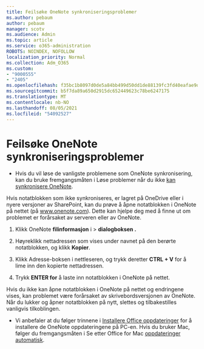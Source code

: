 ```yaml
---
title: Feilsøke OneNote synkroniseringsproblemer
ms.author: pebaum
author: pebaum
manager: scotv
ms.audience: Admin
ms.topic: article
ms.service: o365-administration
ROBOTS: NOINDEX, NOFOLLOW
localization_priority: Normal
ms.collection: Adm_O365
ms.custom:
- "9000555"
- "2405"
ms.openlocfilehash: f35bc1b8097d0de5a84bb499d50dd1de88139fc3fd40eafae9d3f4ad17d84d2a
ms.sourcegitcommit: b5f7da89a650d2915dc652449623c78be6247175
ms.translationtype: MT
ms.contentlocale: nb-NO
ms.lasthandoff: 08/05/2021
ms.locfileid: "54092527"
---
```

# <a name="troubleshoot-onenote-sync-issues"></a>Feilsøke OneNote synkroniseringsproblemer

* Hvis du vil løse de vanligste problemene som OneNote synkronisering, kan du bruke fremgangsmåten i Løse problemer når du ikke [kan synkronisere OneNote](https://support.office.com/article/Fix-issues-when-you-can-t-sync-OneNote-299495ef-66d1-448f-90c1-b785a6968d45).

Hvis notatblokken som ikke synkroniseres, er lagret på OneDrive eller i nyere versjoner av SharePoint, kan du prøve å åpne notatblokken i OneNote på nettet (på www.onenote.com). Dette kan hjelpe deg med å finne ut om problemet er forårsaket av serveren eller av OneNote.

1. Klikk OneNote **filinformasjon** i  >  **dialogboksen .**

2. Høyreklikk nettadressen som vises under navnet på den berørte notatblokken, og klikk **Kopier**.

3. Klikk Adresse-boksen i nettleseren, og trykk deretter **CTRL + V** for å lime inn den kopierte nettadressen.

4. Trykk **ENTER for** å laste inn notatblokken i OneNote på nettet.

Hvis du ikke kan åpne notatblokken i OneNote på nettet og endringene vises, kan problemet være forårsaket av skrivebordsversjonen av OneNote. Når du lukker og åpner notatblokken på nytt, slettes og tilbakestilles vanligvis tilkoblingen.

* Vi anbefaler at du følger trinnene i [Installere Office oppdateringer](https://support.office.com/article/Install-Office-updates-2ab296f3-7f03-43a2-8e50-46de917611c5) for å installere de OneNote oppdateringene på PC-en. Hvis du bruker Mac, følger du fremgangsmåten i Se etter Office for Mac [oppdateringer automatisk](https://support.office.com/article/update-office-for-mac-automatically-bfd1e497-c24d-4754-92ab-910a4074d7c1).